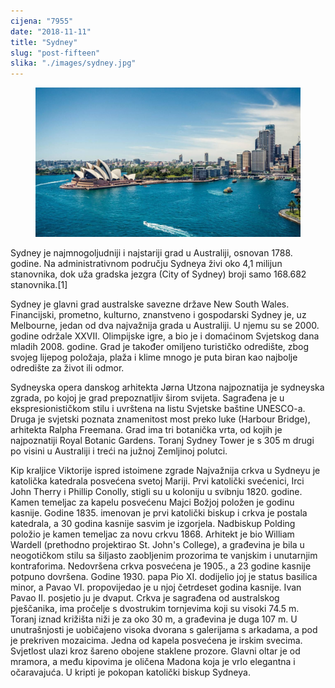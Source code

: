 ```yaml
---
cijena: "7955"
date: "2018-11-11"
title: "Sydney"
slug: "post-fifteen"
slika: "./images/sydney.jpg"
---
```


<!-- markdownlint-disable MD033 -->

<figure class="figure">
    <img src="./images/sydney.jpg" alt="Title"/>
</figure>

Sydney je najmnogoljudniji i najstariji grad u Australiji, osnovan 1788. godine. Na administrativnom području Sydneya živi oko 4,1 milijun stanovnika, dok uža gradska jezgra (City of Sydney) broji samo 168.682 stanovnika.[1]

Sydney je glavni grad australske savezne države New South Wales. Financijski, prometno, kulturno, znanstveno i gospodarski Sydney je, uz Melbourne, jedan od dva najvažnija grada u Australiji. U njemu su se 2000. godine održale XXVII. Olimpijske igre, a bio je i domaćinom Svjetskog dana mladih 2008. godine. Grad je također omiljeno turističko odredište, zbog svojeg lijepog položaja, plaža i klime mnogo je puta biran kao najbolje odredište za život ili odmor.

Sydneyska opera danskog arhitekta Jørna Utzona najpoznatija je sydneyska zgrada, po kojoj je grad prepoznatljiv širom svijeta. Sagrađena je u ekspresionističkom stilu i uvrštena na listu Svjetske baštine UNESCO-a. Druga je svjetski poznata znamenitost most preko luke (Harbour Bridge), arhitekta Ralpha Freemana. Grad ima tri botanička vrta, od kojih je najpoznatiji Royal Botanic Gardens. Toranj Sydney Tower je s 305 m drugi po visini u Australiji i treći na južnoj Zemljinoj polutci.

Kip kraljice Viktorije ispred istoimene zgrade
Najvažnija crkva u Sydneyu je katolička katedrala posvećena svetoj Mariji. Prvi katolički svećenici, Irci John Therry i Phillip Conolly, stigli su u koloniju u svibnju 1820. godine. Kamen temeljac za kapelu posvećenu Majci Božjoj položen je godinu kasnije. Godine 1835. imenovan je prvi katolički biskup i crkva je postala katedrala, a 30 godina kasnije sasvim je izgorjela. Nadbiskup Polding položio je kamen temeljac za novu crkvu 1868. Arhitekt je bio William Wardell (prethodno projektirao St. John's College), a građevina je bila u neogotičkom stilu sa šiljasto zaobljenim prozorima te vanjskim i unutarnjim kontraforima. Nedovršena crkva posvećena je 1905., a 23 godine kasnije potpuno dovršena. Godine 1930. papa Pio XI. dodijelio joj je status basilica minor, a Pavao VI. propovijedao je u njoj četrdeset godina kasnije. Ivan Pavao II. posjetio ju je dvaput. Crkva je sagrađena od australskog pješčanika, ima pročelje s dvostrukim tornjevima koji su visoki 74.5 m. Toranj iznad križišta niži je za oko 30 m, a građevina je duga 107 m. U unutrašnjosti je uobičajeno visoka dvorana s galerijama s arkadama, a pod je prekriven mozaicima. Jedna od kapela posvećena je irskim svecima. Svjetlost ulazi kroz šareno obojene staklene prozore. Glavni oltar je od mramora, a među kipovima je oličena Madona koja je vrlo elegantna i očaravajuća. U kripti je pokopan katolički biskup Sydneya.

